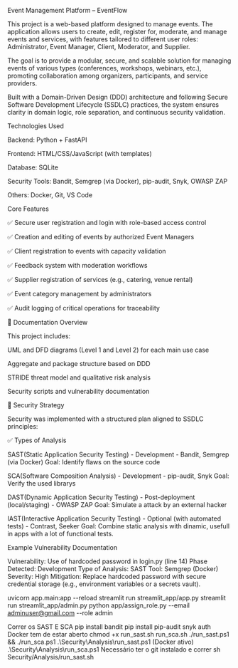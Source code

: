 Event Management Platform – EventFlow

This project is a web-based platform designed to manage events. The application allows users to create, edit, register for, moderate, and manage events and services, with features tailored to different user roles: Administrator, Event Manager, Client, Moderator, and Supplier.

The goal is to provide a modular, secure, and scalable solution for managing events of various types (conferences, workshops, webinars, etc.), promoting collaboration among organizers, participants, and service providers.

Built with a Domain-Driven Design (DDD) architecture and following Secure Software Development Lifecycle (SSDLC) practices, the system ensures clarity in domain logic, role separation, and continuous security validation.

Technologies Used

Backend: Python + FastAPI

Frontend: HTML/CSS/JavaScript (with templates)

Database: SQLite

Security Tools: Bandit, Semgrep (via Docker), pip-audit, Snyk, OWASP ZAP

Others: Docker, Git, VS Code

Core Features

✅ Secure user registration and login with role-based access control

✅ Creation and editing of events by authorized Event Managers

✅ Client registration to events with capacity validation

✅ Feedback system with moderation workflows

✅ Supplier registration of services (e.g., catering, venue rental)

✅ Event category management by administrators

✅ Audit logging of critical operations for traceability

📄 Documentation Overview

This project includes:

UML and DFD diagrams (Level 1 and Level 2) for each main use case

Aggregate and package structure based on DDD

STRIDE threat model and qualitative risk analysis

Security scripts and vulnerability documentation

🔐 Security Strategy

Security was implemented with a structured plan aligned to SSDLC principles:

✅ Types of Analysis

SAST(Static Application Security Testing) - Development - Bandit, Semgrep (via Docker) Goal: Identify flaws on the source code

SCA(Software Composition Analysis) - Development - pip-audit, Snyk Goal: Verify the used librarys

DAST(Dynamic Application Security Testing) - Post-deployment (local/staging) - OWASP ZAP Goal: Simulate a attack by an external hacker

IAST(Interactive Application Security Testing) - Optional (with automated tests) - Contrast, Seeker Goal: Combine static analysis with dinamic, usefull in apps with a lot of functional tests.

Example Vulnerability Documentation

Vulnerability: Use of hardcoded password in login.py (line 14) Phase Detected: Development Type of Analysis: SAST Tool: Semgrep (Docker) Severity: High Mitigation: Replace hardcoded password with secure credential storage (e.g., environment variables or a secrets vault).

uvicorn app.main:app --reload
streamlit run streamlit_app/app.py
streamlit run streamlit_app/admin.py
python app/assign_role.py --email adminuser@gmail.com --role admin

Correr os SAST E SCA
pip install bandit
pip install pip-audit
snyk auth
Docker tem de estar aberto
chmod +x run_sast.sh run_sca.sh
./run_sast.ps1 && ./run_sca.ps1
.\Security\Analysis\run_sast.ps1 (Docker ativo)
.\Security\Analysis\run_sca.ps1
Necessário ter o git instalado e correr sh Security/Analysis/run_sast.sh